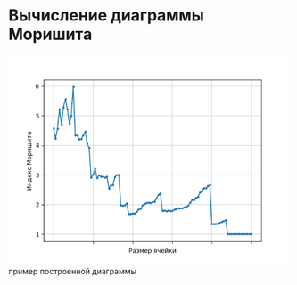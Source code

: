 # Вычисление диаграммы Моришита

![Alt text](./diagram.png?raw=true "")
пример построенной диаграммы

